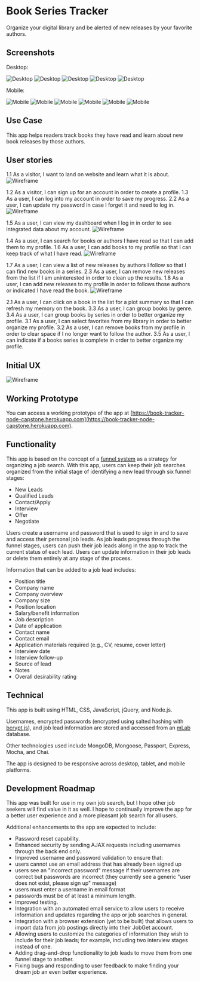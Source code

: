 # Book Series Tracker

Organize your digital library and be alerted of new releases by your favorite authors.

## Screenshots
Desktop:

![Desktop](https://raw.githubusercontent.com/Marjona6/job-get-node-capstone/master/public/img/jobget-screenshot-01.png)
![Desktop](https://raw.githubusercontent.com/Marjona6/job-get-node-capstone/master/public/img/jobget-screenshot-02.png)
![Desktop](https://raw.githubusercontent.com/Marjona6/job-get-node-capstone/master/public/img/jobget-screenshot-03.png)
![Desktop](https://raw.githubusercontent.com/Marjona6/job-get-node-capstone/master/public/img/jobget-screenshot-04.png)
![Desktop](https://raw.githubusercontent.com/Marjona6/job-get-node-capstone/master/public/img/jobget-screenshot-05.png)

Mobile:

![Mobile](https://raw.githubusercontent.com/Marjona6/job-get-node-capstone/master/public/img/jobget-iphone-screenshot-00.jpg)
![Mobile](https://raw.githubusercontent.com/Marjona6/job-get-node-capstone/master/public/img/jobget-iphone-screenshot-01.jpg)
![Mobile](https://raw.githubusercontent.com/Marjona6/job-get-node-capstone/master/public/img/jobget-iphone-screenshot-02.jpg)
![Mobile](https://raw.githubusercontent.com/Marjona6/job-get-node-capstone/master/public/img/jobget-iphone-screenshot-03.jpg)
![Mobile](https://raw.githubusercontent.com/Marjona6/job-get-node-capstone/master/public/img/jobget-iphone-screenshot-04.jpg)
![Mobile](https://raw.githubusercontent.com/Marjona6/job-get-node-capstone/master/public/img/jobget-iphone-screenshot-05.jpg)


## Use Case
This app helps readers track books they have read and learn about new book releases by those authors.

## User stories
1.1 As a visitor, I want to land on website and learn what it is about.
![Wireframe](https://https://github.com/EGrebowski/book-series-tracker-node-capstone/blob/master/github-images/user-story-1.JPG)

1.2 As a visitor, I can sign up for an account in order to create a profile.
1.3 As a user, I can log into my account in order to save my progress.
2.2 As a user, I can update my password in case I forget it and need to log in.
![Wireframe](https://https://github.com/EGrebowski/book-series-tracker-node-capstone/blob/master/github-images/user-story-2.JPG)

1.5 As a user, I can view my dashboard when I log in in order to see integrated data about my account.
![Wireframe](https://https://github.com/EGrebowski/book-series-tracker-node-capstone/blob/master/github-images/user-story-3.JPG)

1.4 As a user, I can search for books or authors I have read so that I can add them to my profile.
1.6 As a user, I can add books to my profile so that I can keep track of what I have read.
![Wireframe](https://https://github.com/EGrebowski/book-series-tracker-node-capstone/blob/master/github-images/user-story-4.JPG)

1.7 As a user, I can view a list of new releases by authors I follow so that I can find new books in a series.
2.3 As a user, I can remove new releases from the list if I am uninterested in order to clean up the results.
1.8 As a user, I can add new releases to my profile in order to follows those authors or indicated I have read the book.
![Wireframe](https://https://github.com/EGrebowski/book-series-tracker-node-capstone/blob/master/github-images/user-story-5.JPG)

2.1 As a user, I can click on a book in the list for a plot summary so that I can refresh my memory on the book.
3.3 As a user, I can group books by genre.
3.4 As a user, I can group books by series in order to better organize my profile.
3.1 As a user, I can select favorites from my library in order to better organize my profile.
3.2 As a user, I can remove books from my profile in order to clear space if I no longer want to follow the author.
3.5 As a user, I can indicate if a books series is complete in order to better organize my profile.


## Initial UX
![Wireframe](https://raw.githubusercontent.com/Marjona6/job-get-node-capstone/master/public/img/wireframe-01.jpg)

## Working Prototype
You can access a working prototype of the app at [https://book-tracker-node-capstone.herokuapp.com](https://book-tracker-node-capstone.herokuapp.com).

## Functionality
This app is based on the concept of a [funnel system](https://timsstrategy.com/how-to-create-a-job-search-funnel/) as a strategy for organizing a job search. With this app, users can keep their job searches organized from the initial stage of identifying a new lead through six funnel stages:
* New Leads
* Qualified Leads
* Contact/Apply
* Interview
* Offer
* Negotiate

Users create a username and password that is used to sign in and to save and access their personal job leads. As job leads progress through the funnel stages, users can push their job leads along in the app to track the current status of each lead. Users can update information in their job leads or delete them entirely at any stage of the process.

Information that can be added to a job lead includes:
* Position title
* Company name
* Company overview
* Company size
* Position location
* Salary/benefit information
* Job description
* Date of application
* Contact name
* Contact email
* Application materials required (e.g., CV, resume, cover letter)
* Interview date
* Interview follow-up
* Source of lead
* Notes
* Overall desirability rating

## Technical
This app is built using HTML, CSS, JavaScript, jQuery, and Node.js.

Usernames, encrypted passwords (encrypted using salted hashing with [bcrypt.js](https://www.npmjs.com/package/bcryptjs)), and job lead information are stored and accessed from an [mLab](https://mlab.com) database.

Other technologies used include MongoDB, Mongoose, Passport, Express, Mocha, and Chai.

The app is designed to be responsive across desktop, tablet, and mobile platforms.

## Development Roadmap
This app was built for use in my own job search, but I hope other job seekers will find value in it as well. I hope to continually improve the app for a better user experience and a more pleasant job search for all users.

Additional enhancements to the app are expected to include:
* Password reset capability.
* Enhanced security by sending AJAX requests including usernames through the back end only.
* Improved username and password validation to ensure that:
* users cannot use an email address that has already been signed up
* users see an "incorrect password" message if their usernames are correct but passwords are incorrect (they currently see a generic "user does not exist, please sign up" message)
* users must enter a username in email format
* passwords must be of at least a minimum length.
* Improved testing.
* Integration with an automated email service to allow users to receive information and updates regarding the app or job searches in general.
* Integration with a browser extension (yet to be built) that allows users to import data from job postings directly into their JobGet account.
* Allowing users to customize the categories of information they wish to include for their job leads; for example, including two interview stages instead of one.
* Adding drag-and-drop functionality to job leads to move them from one funnel stage to another.
* Fixing bugs and responding to user feedback to make finding your dream job an even better experience.
